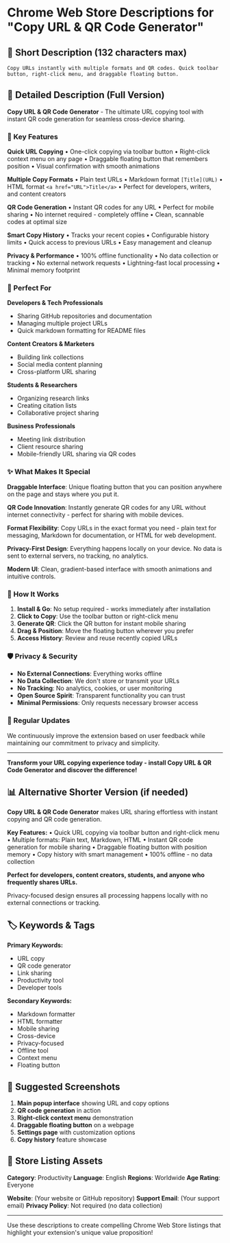# Chrome Web Store Descriptions for "Copy URL & QR Code Generator"

## 📝 Short Description (132 characters max)
```
Copy URLs instantly with multiple formats and QR codes. Quick toolbar button, right-click menu, and draggable floating button.
```

## 📖 Detailed Description (Full Version)

**Copy URL & QR Code Generator** - The ultimate URL copying tool with instant QR code generation for seamless cross-device sharing.

### 🚀 Key Features

**Quick URL Copying**
• One-click copying via toolbar button
• Right-click context menu on any page
• Draggable floating button that remembers position
• Visual confirmation with smooth animations

**Multiple Copy Formats**
• Plain text URLs
• Markdown format `[Title](URL)`
• HTML format `<a href="URL">Title</a>`
• Perfect for developers, writers, and content creators

**QR Code Generation**
• Instant QR codes for any URL
• Perfect for mobile sharing
• No internet required - completely offline
• Clean, scannable codes at optimal size

**Smart Copy History**
• Tracks your recent copies
• Configurable history limits
• Quick access to previous URLs
• Easy management and cleanup

**Privacy & Performance**
• 100% offline functionality
• No data collection or tracking
• No external network requests
• Lightning-fast local processing
• Minimal memory footprint

### 🎯 Perfect For

**Developers & Tech Professionals**
- Sharing GitHub repositories and documentation
- Managing multiple project URLs
- Quick markdown formatting for README files

**Content Creators & Marketers**
- Building link collections
- Social media content planning
- Cross-platform URL sharing

**Students & Researchers**
- Organizing research links
- Creating citation lists
- Collaborative project sharing

**Business Professionals**
- Meeting link distribution
- Client resource sharing
- Mobile-friendly URL sharing via QR codes

### ✨ What Makes It Special

**Draggable Interface**: Unique floating button that you can position anywhere on the page and stays where you put it.

**QR Code Innovation**: Instantly generate QR codes for any URL without internet connectivity - perfect for sharing with mobile devices.

**Format Flexibility**: Copy URLs in the exact format you need - plain text for messaging, Markdown for documentation, or HTML for web development.

**Privacy-First Design**: Everything happens locally on your device. No data is sent to external servers, no tracking, no analytics.

**Modern UI**: Clean, gradient-based interface with smooth animations and intuitive controls.

### 🔧 How It Works

1. **Install & Go**: No setup required - works immediately after installation
2. **Click to Copy**: Use the toolbar button or right-click menu
3. **Generate QR**: Click the QR button for instant mobile sharing
4. **Drag & Position**: Move the floating button wherever you prefer
5. **Access History**: Review and reuse recently copied URLs

### 🛡️ Privacy & Security

- **No External Connections**: Everything works offline
- **No Data Collection**: We don't store or transmit your URLs
- **No Tracking**: No analytics, cookies, or user monitoring
- **Open Source Spirit**: Transparent functionality you can trust
- **Minimal Permissions**: Only requests necessary browser access

### 🔄 Regular Updates

We continuously improve the extension based on user feedback while maintaining our commitment to privacy and simplicity.

---

**Transform your URL copying experience today - install Copy URL & QR Code Generator and discover the difference!**

## 📊 Alternative Shorter Version (if needed)

**Copy URL & QR Code Generator** makes URL sharing effortless with instant copying and QR code generation.

**Key Features:**
• Quick URL copying via toolbar button and right-click menu
• Multiple formats: Plain text, Markdown, HTML
• Instant QR code generation for mobile sharing
• Draggable floating button with position memory
• Copy history with smart management
• 100% offline - no data collection

**Perfect for developers, content creators, students, and anyone who frequently shares URLs.**

Privacy-focused design ensures all processing happens locally with no external connections or tracking.

## 🏷️ Keywords & Tags

**Primary Keywords:**
- URL copy
- QR code generator
- Link sharing
- Productivity tool
- Developer tools

**Secondary Keywords:**
- Markdown formatter
- HTML formatter
- Mobile sharing
- Cross-device
- Privacy-focused
- Offline tool
- Context menu
- Floating button

## 📱 Suggested Screenshots

1. **Main popup interface** showing URL and copy options
2. **QR code generation** in action
3. **Right-click context menu** demonstration
4. **Draggable floating button** on a webpage
5. **Settings page** with customization options
6. **Copy history** feature showcase

## 🎨 Store Listing Assets

**Category**: Productivity
**Language**: English
**Regions**: Worldwide
**Age Rating**: Everyone

**Website**: (Your website or GitHub repository)
**Support Email**: (Your support email)
**Privacy Policy**: Not required (no data collection)

---

Use these descriptions to create compelling Chrome Web Store listings that highlight your extension's unique value proposition!
